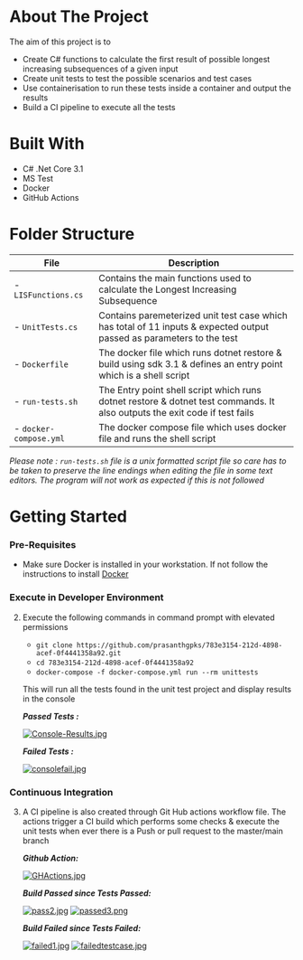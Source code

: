 # About The Project

The aim of this project is to 
- Create C# functions to calculate the first result of possible longest increasing subsequences of a given input
- Create unit tests to test the possible scenarios and test cases
- Use containerisation to run these tests inside a container and output the results
- Build a CI pipeline to execute all the tests

# Built With

- C# .Net Core 3.1
- MS Test
- Docker
- GitHub Actions

# Folder Structure

| File                   | Description                                                                                                                 |
| --------------------   | --------------------------------------------------------------------------------------------------------------------------- |
| - `LISFunctions.cs`    | Contains the main functions used to calculate the Longest Increasing Subsequence                                            |
| - `UnitTests.cs`       | Contains paremeterized unit test case which has total of 11 inputs & expected output passed as parameters to the test       |
| - `Dockerfile`         | The docker file which runs dotnet restore & build using sdk 3.1 & defines an entry point which is a shell script            |
| - `run-tests.sh`       | The Entry point shell script which runs dotnet restore & dotnet test commands. It also outputs the exit code if test fails  |
| - `docker-compose.yml` | The docker compose file which uses docker file and runs the shell script                                                    |

_Please note : `run-tests.sh` file is a unix formatted script file so care has to be taken to preserve the line endings when editing the file in some text editors. The  program will not work as expected if this is not followed_

# Getting Started

### Pre-Requisites
 
- Make sure Docker is installed in your workstation. If not follow the instructions to install [Docker](http://docker.com)

### Execute in Developer Environment

2. Execute the following commands in command prompt with elevated permissions
   - `git clone https://github.com/prasanthgpks/783e3154-212d-4898-acef-0f4441358a92.git`
   - `cd 783e3154-212d-4898-acef-0f4441358a92`
   - `docker-compose -f docker-compose.yml run --rm unittests`
      
   This will run all the tests found in the unit test project and display results in the console
   
   _**Passed Tests :**_
   
   [![Console-Results.jpg](https://i.postimg.cc/63wtnHCh/Console-Results.jpg)](https://postimg.cc/d7WbKjH7)
   
   _**Failed Tests :**_
   
   [![consolefail.jpg](https://i.postimg.cc/sfNt5jd2/consolefail.jpg)](https://postimg.cc/8sLKSVC8)
   

### Continuous Integration

3. A CI pipeline is also created through Git Hub actions workflow file. The actions trigger a CI build which performs some checks & execute the unit tests when ever      there is a Push or pull request to the master/main branch

   _**Github Action:**_
   
   [![GHActions.jpg](https://i.postimg.cc/wBSMRcBq/GHActions.jpg)](https://postimg.cc/5HSbZzvT)
   
   _**Build Passed since Tests Passed:**_
   
   [![pass2.jpg](https://i.postimg.cc/1Xn7vFh3/pass2.jpg)](https://postimg.cc/QKDqtHd2)
   [![passed3.png](https://i.postimg.cc/Xqj7FnTL/passed3.png)](https://postimg.cc/KkW2hhc3)
   
   _**Build Failed since Tests Failed:**_
   
   [![failed1.jpg](https://i.postimg.cc/Gthg1Y1R/failed1.jpg)](https://postimg.cc/HcR9wrxv)
   [![failedtestcase.jpg](https://i.postimg.cc/ncTZ7YL4/failedtestcase.jpg)](https://postimg.cc/JGy9CXZ0)
